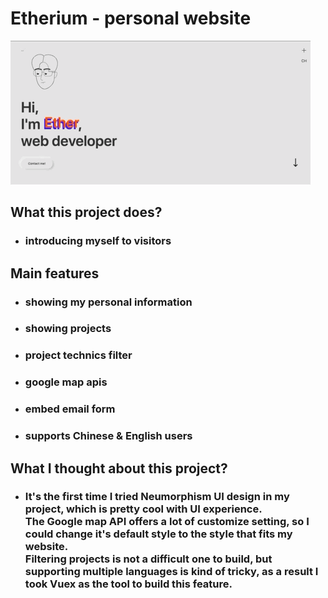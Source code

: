 # Etherium - personal website

![demo of this webite](https://github.com/etheriuman/etherium/blob/master/etherium_demo.gif)

## What this project does?

- ### introducing myself to visitors

## Main features

- ### showing my personal information
- ### showing projects
- ### project technics filter
- ### google map apis
- ### embed email form
- ### supports Chinese & English users

## What I thought about this project?

- ### It's the first time I tried Neumorphism UI design in my project, which is pretty cool with UI experience.<br>The Google map API offers a lot of customize setting, so I could change it's default style to the style that fits my website.<br>Filtering projects is not a difficult one to build, but supporting multiple languages is kind of tricky, as a result I took Vuex as the tool to build this feature.